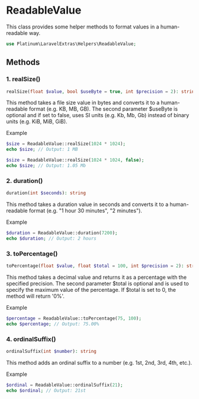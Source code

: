 # ReadableValue

This class provides some helper methods to format values in a human-readable way.

```php
use Platinum\LaravelExtras\Helpers\ReadableValue;
```

## Methods

### 1. realSize()
```php 
realSize(float $value, bool $useByte = true, int $precision = 2): string
```
This method takes a file size value in bytes and converts it to a human-readable format (e.g. KB, MB, GB). The second parameter $useByte is optional and if set to false, uses SI units (e.g. Kb, Mb, Gb) instead of binary units (e.g. KiB, MiB, GiB).

Example
```php
$size = ReadableValue::realSize(1024 * 1024);
echo $size; // Output: 1 MB

$size = ReadableValue::realSize(1024 * 1024, false);
echo $size; // Output: 1.05 Mb
```

### 2. duration()
```php 
duration(int $seconds): string
```
This method takes a duration value in seconds and converts it to a human-readable format (e.g. "1 hour 30 minutes", "2 minutes").

Example
```php
$duration = ReadableValue::duration(7200);
echo $duration; // Output: 2 hours
```

### 3. toPercentage()
```php 
toPercentage(float $value, float $total = 100, int $precision = 2): string
```
This method takes a decimal value and returns it as a percentage with the specified precision. The second parameter $total is optional and is used to specify the maximum value of the percentage. If $total is set to 0, the method will return '0%'.

Example
```php
$percentage = ReadableValue::toPercentage(75, 100);
echo $percentage; // Output: 75.00%
```

### 4. ordinalSuffix()
```php 
ordinalSuffix(int $number): string
```
This method adds an ordinal suffix to a number (e.g. 1st, 2nd, 3rd, 4th, etc.).

Example
```php
$ordinal = ReadableValue::ordinalSuffix(21);
echo $ordinal; // Output: 21st
```